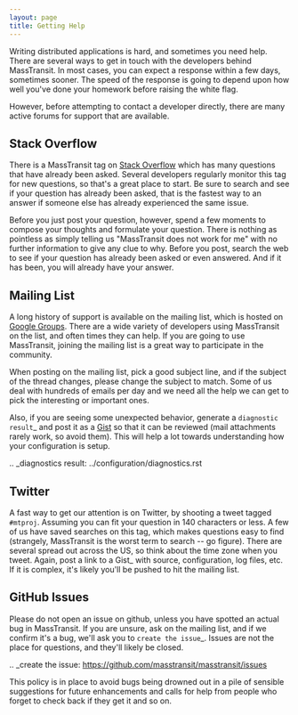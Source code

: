 ```yaml
---
layout: page
title: Getting Help
---
```



Writing distributed applications is hard, and sometimes you need help. There are several ways to get in
touch with the developers behind MassTransit. In most cases, you can expect a response within a few days,
sometimes sooner. The speed of the response is going to depend upon how well you've done your homework
before raising the white flag.

However, before attempting to contact a developer directly, there are many active forums for support
that are available.

## Stack Overflow

There is a MassTransit tag on [Stack Overflow](http://stackoverflow.com/questions/tagged/masstransit) which has many questions that have already been asked. Several developers regularly monitor this tag for new questions, so that's a great place to start. Be sure to search and see if your question has already been asked, that is the fastest way to an answer if someone else has already experienced the same issue.

Before you just post your question, however, spend a few moments to compose your thoughts and formulate your question. There is nothing as pointless as simply telling us "MassTransit does not work for me" with no further information to give any clue to why. Before you post, search the web to see if your question has already been asked or even answered. And if it has been, you will already have your answer.

## Mailing List

A long history of support is available on the mailing list, which is hosted on [Google Groups](http://groups.google.com/group/masstransit-discuss/). There are a wide variety of developers using MassTransit on the list, and often times they can help. If you are going to use MassTransit, joining the mailing list is a great way to participate in the community.


When posting on the mailing list, pick a good subject line, and if the subject of the thread changes, please
change the subject to match. Some of us deal with hundreds of emails per day and we need all the help we can
get to pick the interesting or important ones.

Also, if you are seeing some unexpected behavior, generate a `diagnostic result`_ and post it as a [Gist](https://gist.github.com/) so that it can be reviewed (mail attachments rarely work, so avoid them). This will help a lot towards understanding how your configuration is setup.

.. _diagnostics result: ../configuration/diagnostics.rst


## Twitter


A fast way to get our attention is on Twitter, by shooting a tweet tagged ``#mtproj``. Assuming you can fit your
question in 140 characters or less. A few of us have saved searches on this tag, which makes questions easy to find
(strangely, MassTransit is the worst term to search -- go figure). There are several spread out across the US, so
think about the time zone when you tweet. Again, post a link to a Gist_ with source, configuration, log files, etc.
If it is complex, it's likely you'll be pushed to hit the mailing list.


## GitHub Issues


Please do not open an issue on github, unless you have spotted an actual bug in MassTransit. If you are unsure,
ask on the mailing list, and if we confirm it's a bug, we'll ask you to `create the issue`_. Issues are not
the place for questions, and they'll likely be closed.

.. _create the issue: https://github.com/masstransit/masstransit/issues

This policy is in place to avoid bugs being drowned out in a pile of sensible suggestions for future enhancements
and calls for help from people who forget to check back if they get it and so on.
